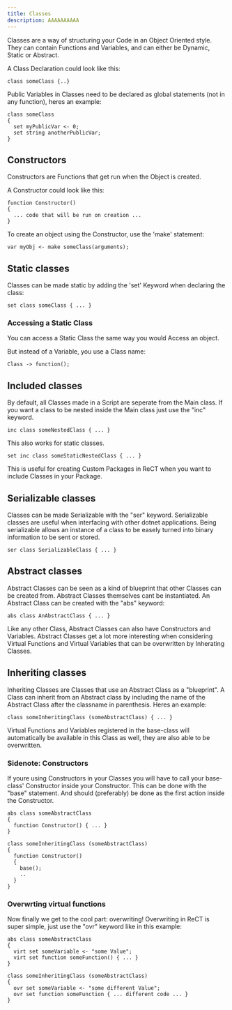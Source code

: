 ```yaml
---
title: Classes
description: AAAAAAAAAA
---
```


Classes are a way of structuring your Code in an Object Oriented style. They can contain Functions and Variables, and can either be Dynamic, Static or Abstract.

A Class Declaration could look like this:

```
class someClass {..}
```

Public Variables in Classes need to be declared as global statements (not in any function), heres an example:

```
class someClass
{
  set myPublicVar <- 0;
  set string anotherPublicVar;
}
```

## Constructors

Constructors are Functions that get run when the Object is created.

A Constructor could look like this:

```
function Constructor()
{
  ... code that will be run on creation ...
}
```

To create an object using the Constructor, use the 'make' statement:

```
var myObj <- make someClass(arguments);
```

## Static classes

Classes can be made static by adding the 'set' Keyword when declaring the class:

```
set class someClass { ... }
```

### Accessing a Static Class

You can access a Static Class the same way you would Access an object.

But instead of a Variable, you use a Class name:

```
Class -> function();
```

## Included classes

By default, all Classes made in a Script are seperate from the Main class.
If you want a class to be nested inside the Main class just use the "inc" keyword.

```
inc class someNestedClass { ... }
```

This also works for static classes.

```
set inc class someStaticNestedClass { ... }
```

This is useful for creating Custom Packages in ReCT when you want to include Classes in your Package.

## Serializable classes

Classes can be made Serializable with the "ser" keyword. Serializable classes are useful when interfacing with other dotnet applications.
Being serializable allows an instance of a class to be easely turned into binary information to be sent or stored.

```
ser class SerializableClass { ... }
```

## Abstract classes

Abstract Classes can be seen as a kind of blueprint that other Classes can be created from. Abstract Classes themselves cant be instantiated.
An Abstract Class can be created with the "abs" keyword:

```
abs class AnAbstractClass { ... }
```

Like any other Class, Abstract Classes can also have Constructors and Variables.
Abstract Classes get a lot more interesting when considering Virtual Functions and Virtual Variables that can be overwritten by Inherating Classes.

## Inheriting classes

Inheriting Classes are Classes that use an Abstract Class as a "blueprint". A Class can inherit from an Abstract class by including the name of the Abstract Class after the classname in parenthesis.
Heres an example:

```
class someInheritingClass (someAbstractClass) { ... }
```

Virtual Functions and Variables registered in the base-class will automatically be available in this Class as well, they are also able to be overwritten.

### Sidenote: Constructors

If youre using Constructors in your Classes you will have to call your base-class' Constructor inside your Constructor. This can be done with the "base" statement. And should (preferably) be done as the first action inside the Constructor.

```
abs class someAbstractClass
{
  function Constructor() { ... }
}

class someInheritingClass (someAbstractClass)
{
  function Constructor()
  {
    base();
    ..
  }
}
```

### Overwrting virtual functions

Now finally we get to the cool part: overwriting! Overwriting in ReCT is super simple, just use the "ovr" keyword like in this example:

```
abs class someAbstractClass
{
  virt set someVariable <- "some Value";
  virt set function someFunction() { ... }
}

class someInheritingClass (someAbstractClass)
{
  ovr set someVariable <- "some different Value";
  ovr set function someFunction { ... different code ... }
}
```